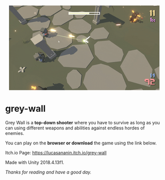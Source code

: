 <p align="center">
  <img src="https://raw.githubusercontent.com/lucasananin/grey-wall/master/GW%20Gif%201.gif">
</p>

# grey-wall

Grey Wall is a **top-down shooter** where you have to survive as long as you can using different weapons and abilities against endless hordes of enemies.

You can play on the **browser or download** the game using the link below.

Itch.io Page: https://lucasananin.itch.io/grey-wall

Made with Unity 2018.4.13f1.

*Thanks for reading and have a good day.*
